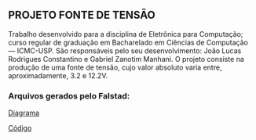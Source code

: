 ## PROJETO FONTE DE TENSÃO

  Trabalho desenvolvido para a disciplina de Eletrônica para Computação; curso regular de graduação em Bacharelado em Ciências de Computação — ICMC-USP. São responsáveis pelo seu desenvolvimento: João Lucas Rodrigues Constantino e Gabriel Zanotim Manhani. O projeto consiste na produção de uma fonte de tensão, cujo valor absoluto varia entre, aproximadamente, 3.2 e 12.2V.

### Arquivos gerados pelo Falstad:
[Diagrama](falstad-image.png)

[Código](falstad-code.txt)
